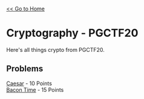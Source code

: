 [<< Go to Home](/)
# Cryptography - PGCTF20
Here's all things crypto from PGCTF20.
## Problems
[Caesar](/Cryptography/Caesar) - 10 Points \
[Bacon Time](/Cryptography/Bacon_Time) - 15 Points